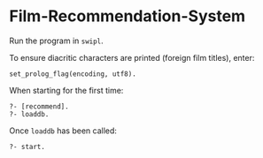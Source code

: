 # Film-Recommendation-System

Run the program in `swipl`. 

To ensure diacritic characters are printed (foreign film titles), enter: 
```
set_prolog_flag(encoding, utf8).
```

When starting for the first time: 
```
?- [recommend].
?- loaddb.
```

Once `loaddb` has been called: 
```
?- start.
```